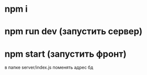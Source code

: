 # npm i
# npm run dev (запустить сервер)
# npm start (запустить фронт)

в папке server/index.js поменять адрес бд
